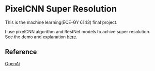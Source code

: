 # PixelCNN Super Resolution
This is the machine learning(ECE-GY 6143) final project.

I use pixelCNN algorithm and RestNet models to achive super resolution.
See the demo and explanation [here]((https://github.com/kwy518/ML6143-PixelCNN-SuperResolution/blob/master/ML_project_report_kwy232.ipynb) ).
## Reference
[OpenAi](https://github.com/openai/pixel-cnn)
